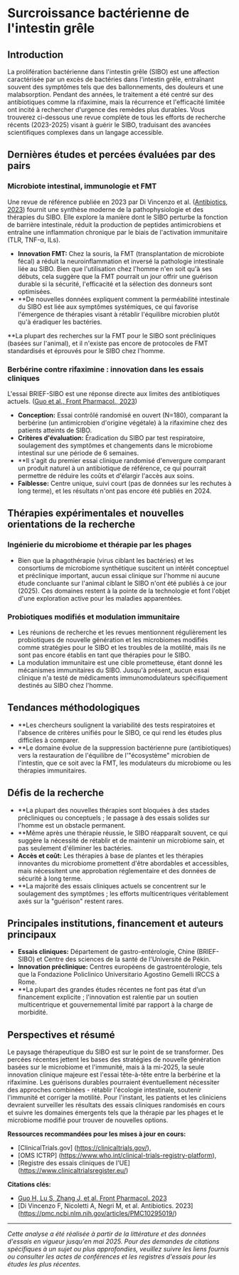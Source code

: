 
# Surcroissance bactérienne de l'intestin grêle

## Introduction
La prolifération bactérienne dans l'intestin grêle (SIBO) est une affection caractérisée par un excès de bactéries dans l'intestin grêle, entraînant souvent des symptômes tels que des ballonnements, des douleurs et une malabsorption. Pendant des années, le traitement a été centré sur des antibiotiques comme la rifaximine, mais la récurrence et l'efficacité limitée ont incité à rechercher d'urgence des remèdes plus durables. Vous trouverez ci-dessous une revue complète de tous les efforts de recherche récents (2023-2025) visant à guérir le SIBO, traduisant des avancées scientifiques complexes dans un langage accessible.

## Dernières études et percées évaluées par des pairs

### Microbiote intestinal, immunologie et FMT
Une revue de référence publiée en 2023 par Di Vincenzo et al. ([Antibiotics, 2023](https://pmc.ncbi.nlm.nih.gov/articles/PMC10295019/)) fournit une synthèse moderne de la pathophysiologie et des thérapies du SIBO. Elle explore la manière dont le SIBO perturbe la fonction de barrière intestinale, réduit la production de peptides antimicrobiens et entraîne une inflammation chronique par le biais de l'activation immunitaire (TLR, TNF-α, ILs).  
- **Innovation FMT:** Chez la souris, la FMT (transplantation de microbiote fécal) a réduit la neuroinflammation et inversé la pathologie intestinale liée au SIBO. Bien que l'utilisation chez l'homme n'en soit qu'à ses débuts, cela suggère que la FMT pourrait un jour offrir une guérison durable si la sécurité, l'efficacité et la sélection des donneurs sont optimisées.
- **De nouvelles données expliquent comment la perméabilité intestinale du SIBO est liée aux symptômes systémiques, ce qui favorise l'émergence de thérapies visant à rétablir l'équilibre microbien plutôt qu'à éradiquer les bactéries.

**La plupart des recherches sur la FMT pour le SIBO sont précliniques (basées sur l'animal), et il n'existe pas encore de protocoles de FMT standardisés et éprouvés pour le SIBO chez l'homme.

### Berbérine contre rifaximine : innovation dans les essais cliniques
L'essai BRIEF-SIBO est une réponse directe aux limites des antibiotiques actuels. ([Guo et al., Front Pharmacol., 2023](https://www.frontiersin.org/journals/pharmacology/articles/10.3389/fphar.2023.1121435/full))
- **Conception:** Essai contrôlé randomisé en ouvert (N=180), comparant la berbérine (un antimicrobien d'origine végétale) à la rifaximine chez des patients atteints de SIBO.  
- **Critères d'évaluation:** Éradication du SIBO par test respiratoire, soulagement des symptômes et changements dans le microbiome intestinal sur une période de 6 semaines.
- **Il s'agit du premier essai clinique randomisé d'envergure comparant un produit naturel à un antibiotique de référence, ce qui pourrait permettre de réduire les coûts et d'élargir l'accès aux soins.
- **Faiblesse:** Centre unique, suivi court (pas de données sur les rechutes à long terme), et les résultats n'ont pas encore été publiés en 2024.

## Thérapies expérimentales et nouvelles orientations de la recherche

### Ingénierie du microbiome et thérapie par les phages
- Bien que la phagothérapie (virus ciblant les bactéries) et les consortiums de microbiome synthétique suscitent un intérêt conceptuel et préclinique important, aucun essai clinique sur l'homme ni aucune étude concluante sur l'animal ciblant le SIBO n'ont été publiés à ce jour (2025). Ces domaines restent à la pointe de la technologie et font l'objet d'une exploration active pour les maladies apparentées.

### Probiotiques modifiés et modulation immunitaire
- Les réunions de recherche et les revues mentionnent régulièrement les probiotiques de nouvelle génération et les microbiomes modifiés comme stratégies pour le SIBO et les troubles de la motilité, mais ils ne sont pas encore établis en tant que thérapies pour le SIBO.
- La modulation immunitaire est une cible prometteuse, étant donné les mécanismes immunitaires du SIBO. Jusqu'à présent, aucun essai clinique n'a testé de médicaments immunomodulateurs spécifiquement destinés au SIBO chez l'homme.

## Tendances méthodologiques

- **Les chercheurs soulignent la variabilité des tests respiratoires et l'absence de critères unifiés pour le SIBO, ce qui rend les études plus difficiles à comparer.
- **Le domaine évolue de la suppression bactérienne pure (antibiotiques) vers la restauration de l'équilibre de l'"écosystème" microbien de l'intestin, que ce soit avec la FMT, les modulateurs du microbiome ou les thérapies immunitaires.

## Défis de la recherche

- **La plupart des nouvelles thérapies sont bloquées à des stades précliniques ou conceptuels ; le passage à des essais solides sur l'homme est un obstacle permanent.
- **Même après une thérapie réussie, le SIBO réapparaît souvent, ce qui suggère la nécessité de rétablir et de maintenir un microbiome sain, et pas seulement d'éliminer les bactéries.
- **Accès et coût:** Les thérapies à base de plantes et les thérapies innovantes du microbiome promettent d'être abordables et accessibles, mais nécessitent une approbation réglementaire et des données de sécurité à long terme.
- **La majorité des essais cliniques actuels se concentrent sur le soulagement des symptômes ; les efforts multicentriques véritablement axés sur la "guérison" restent rares.

## Principales institutions, financement et auteurs principaux

- **Essais cliniques:** Département de gastro-entérologie, Chine (BRIEF-SIBO) et Centre des sciences de la santé de l'Université de Pékin.
- **Innovation préclinique:** Centres européens de gastroentérologie, tels que la Fondazione Policlinico Universitario Agostino Gemelli IRCCS à Rome.
- **La plupart des grandes études récentes ne font pas état d'un financement explicite ; l'innovation est ralentie par un soutien multicentrique et gouvernemental limité par rapport à la charge de morbidité.

## Perspectives et résumé

Le paysage thérapeutique du SIBO est sur le point de se transformer. Des percées récentes jettent les bases des stratégies de nouvelle génération basées sur le microbiome et l'immunité, mais à la mi-2025, la seule innovation clinique majeure est l'essai tête-à-tête entre la berbérine et la rifaximine. Les guérisons durables pourraient éventuellement nécessiter des approches combinées - rétablir l'écologie intestinale, soutenir l'immunité et corriger la motilité. Pour l'instant, les patients et les cliniciens devraient surveiller les résultats des essais cliniques randomisés en cours et suivre les domaines émergents tels que la thérapie par les phages et le microbiome modifié pour trouver de nouvelles options.

**Ressources recommandées pour les mises à jour en cours:**  
- [ClinicalTrials.gov] (https://clinicaltrials.gov/),  
- [OMS ICTRP] (https://www.who.int/clinical-trials-registry-platform),  
- [Registre des essais cliniques de l'UE] (https://www.clinicaltrialsregister.eu/)

**Citations clés:**  
- [Guo H, Lu S, Zhang J, et al. Front Pharmacol. 2023](https://www.frontiersin.org/journals/pharmacology/articles/10.3389/fphar.2023.1121435/full)  
- [Di Vincenzo F, Nicoletti A, Negri M, et al. Antibiotics. 2023] (https://pmc.ncbi.nlm.nih.gov/articles/PMC10295019/)

---

*Cette analyse a été réalisée à partir de la littérature et des données d'essais en vigueur jusqu'en mai 2025. Pour des demandes de citations spécifiques à un sujet ou plus approfondies, veuillez suivre les liens fournis ou consulter les actes de conférences et les registres d'essais pour les études les plus récentes.*
